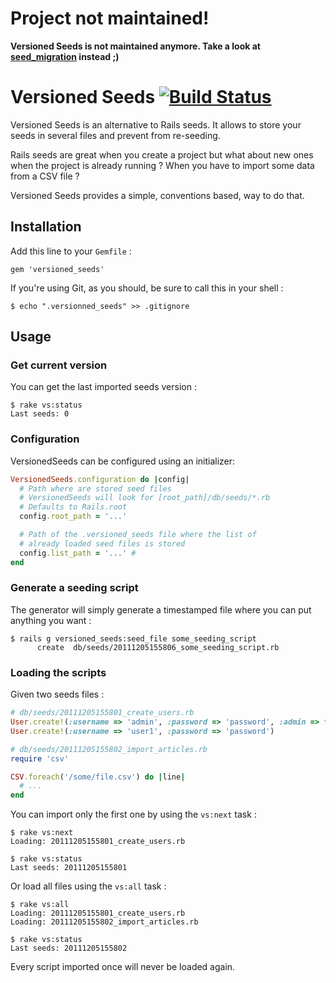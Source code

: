 # Project not maintained!

**Versioned Seeds is not maintained anymore. Take a look at [seed_migration](https://github.com/harrystech/seed_migration) instead ;)**

# Versioned Seeds [![Build Status](https://secure.travis-ci.org/simonc/versioned_seeds.png)](http://travis-ci.org/simonc/versioned_seeds)

Versioned Seeds is an alternative to Rails seeds. It allows to store your seeds in several files and prevent from re-seeding.

Rails seeds are great when you create a project but what about new ones when the project is already running ? When you have to import some data from a CSV file ?

Versioned Seeds provides a simple, conventions based, way to do that.

## Installation

Add this line to your `Gemfile` :

    gem 'versioned_seeds'

If you're using Git, as you should, be sure to call this in your shell :

    $ echo ".versionned_seeds" >> .gitignore

## Usage

### Get current version

You can get the last imported seeds version :

    $ rake vs:status
    Last seeds: 0

### Configuration

VersionedSeeds can be configured using an initializer:

``` ruby
VersionedSeeds.configuration do |config|
  # Path where are stored seed files
  # VersionedSeeds will look for [root_path]/db/seeds/*.rb
  # Defaults to Rails.root
  config.root_path = '...'

  # Path of the .versioned_seeds file where the list of
  # already loaded seed files is stored
  config.list_path = '...' #
end
```

### Generate a seeding script

The generator will simply generate a timestamped file where you can put anything you want :

    $ rails g versioned_seeds:seed_file some_seeding_script
          create  db/seeds/20111205155806_some_seeding_script.rb

### Loading the scripts

Given two seeds files :

``` ruby
# db/seeds/20111205155801_create_users.rb
User.create!(:username => 'admin', :password => 'password', :admin => true)
User.create!(:username => 'user1', :password => 'password')

# db/seeds/20111205155802_import_articles.rb
require 'csv'

CSV.foreach('/some/file.csv') do |line|
  # ...
end
```

You can import only the first one by using the `vs:next` task :

    $ rake vs:next
    Loading: 20111205155801_create_users.rb

    $ rake vs:status
    Last seeds: 20111205155801

Or load all files using the `vs:all` task :

    $ rake vs:all
    Loading: 20111205155801_create_users.rb
    Loading: 20111205155802_import_articles.rb
    
    $ rake vs:status
    Last seeds: 20111205155802

Every script imported once will never be loaded again.
